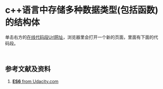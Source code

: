# c++语言中存储多种数据类型(包括函数)的结构体

单击右方的[在线代码段Url网址](http://www.pythontutor.com/live.html#code=let%20type%20%3D%20'quartz'%3B%0Alet%20color%20%3D%20'rose'%3B%0Alet%20carat%20%3D%2021.29%3B%0A%0A//%20let%20gemstone%20%3D%20%7B%20type,%20color,%20carat%7D%0A%0Aconst%20gemstone%20%3D%20%7B%0A%20%20type%3A%20type,%0A%20%20color%3A%20color,%0A%20%20carat%3A%20carat%0A%7D%3B%0A%0Aconsole.log%28gemstone%29%3B&cumulative=false&curInstr=0&heapPrimitives=nevernest&mode=display&origin=opt-live.js&py=js&rawInputLstJSON=%5B%5D&textReferences=false)，浏览器里会打开一个新的页面，里面有下面的代码段。

```javascript

```

```javascript

```

## 参考文献及资料

1. [**ES6** from Udacity.com](https://classroom.udacity.com/courses/ud356/lessons/42383e89-ac6a-491a-b7d0-198851287bbe/concepts/3f34fe2c-c535-4d9d-bceb-89dcd8f50254)



